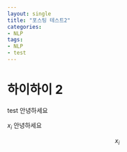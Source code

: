```yaml
---
layout: single
title: "포스팅 테스트2"
categories:
- NLP
tags:
- NLP
- test
---
```


# 하이하이 2

test 
안녕하세요


$x_i$
안녕하세요

$$x_i$$



